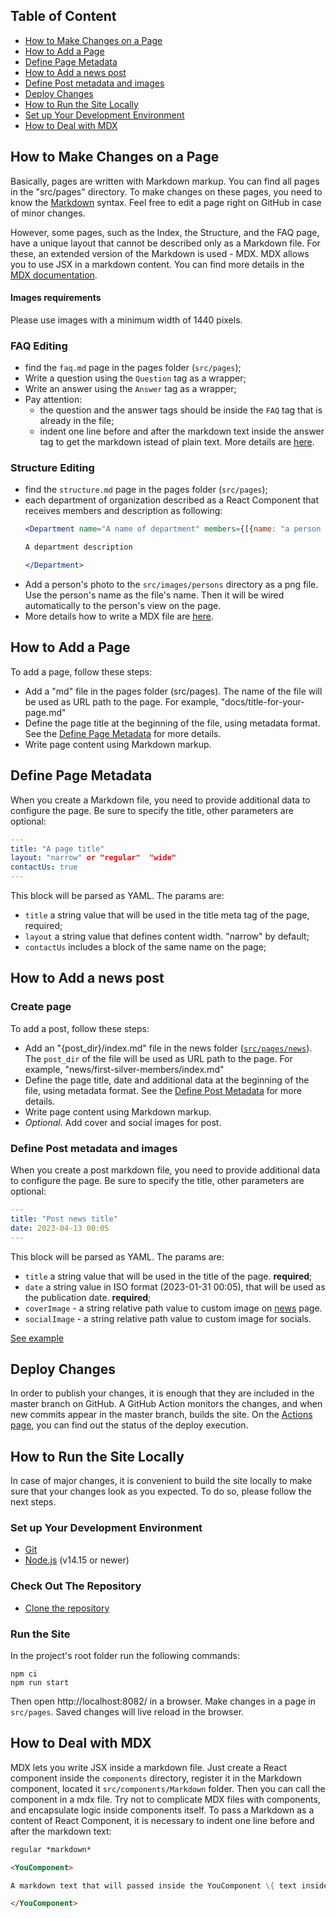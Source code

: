 ## Table of Content

- [How to Make Changes on a Page](#how-to-make-changes-on-a-page)
- [How to Add a Page](#how-to-make-changes-on-a-page)
- [Define Page Metadata](#define-page-metadata)
- [How to Add a news post](#how-to-add-a-news-post)
- [Define Post metadata and images](#define-post-metadata-and-images)
- [Deploy Changes](#deploy-changes)
- [How to Run the Site Locally](#how-to-run-the-site-locally)
- [Set up Your Development Environment](#set-up-your-development-environment)
- [How to Deal with MDX](#how-to-deal-with-mdx-files)

## How to Make Changes on a Page
Basically, pages are written with Markdown markup. You can find all pages in the "src/pages" directory.
To make changes on these pages, you need to know the [Markdown](https://commonmark.org/help/) syntax.
Feel free to edit a page right on GitHub in case of minor changes.

However, some pages, such as the Index, the Structure, and the FAQ page,
have a unique layout that cannot be described only as a Markdown file.
For these, an extended version of the Markdown is used - MDX.
MDX allows you to use JSX in a markdown content. You can find more details in the [MDX documentation](https://mdxjs.com/).

#### Images requirements
Please use images with a minimum width of 1440 pixels.

### FAQ Editing
- find the `faq.md` page in the pages folder (`src/pages`);
- Write a question using the `Question` tag as a wrapper;
- Write an answer using the `Answer` tag as a wrapper;
- Pay attention:
  - the question and the answer tags should be inside the `FAQ` tag that is already in the file;
  - indent one line before and after the markdown text inside the answer tag to get the markdown istead of plain text. More details are [here](#how-to-deal-with-mdx-files).

### Structure Editing
- find the `structure.md` page in the pages folder (`src/pages`);
- each department of organization described as a React Component that receives members and description as following:
  ```jsx
  <Department name="A name of department" members={[{name: "a person name", company: "a company name"}]}>
  
  A department description 
  
  </Department>
  ```
- Add a person's photo to the `src/images/persons` directory as a png file.
  Use the person's name as the file's name. Then it will be wired automatically to the person's view on the page.
- More details how to write a MDX file are [here](#how-to-deal-with-mdx-files).

## How to Add a Page
To add a page, follow these steps:
- Add a "md" file in the pages folder (src/pages). The name of the file will be used as URL path to the page.
  For example, "docs/title-for-your-page.md"
- Define the page title at the beginning of the file, using metadata format. See the [Define Page Metadata](#define-page-metadata) for more details.    
- Write page content using Markdown markup.

## Define Page Metadata
When you create a Markdown file, you need to provide additional data to configure the page.
Be sure to specify the title, other parameters are optional:
```yaml
---
title: "A page title"
layout: "narrow" or "regular"  "wide"
contactUs: true
---
```

This block will be parsed as YAML.
The params are:
- `title` a string value that will be used in the title meta tag of the page, required;
- `layout` a string value that defines content width. "narrow" by default;
- `contactUs` includes a block of the same name on the page;

## How to Add a news post

### Create page
To add a post, follow these steps:
- Add an "{post_dir}/index.md" file in the news folder ([`src/pages/news`](src/pages/news)).
  The `post_dir` of the file will be used as URL path to the page.
  For example, "news/first-silver-members/index.md"
- Define the page title, date and additional data at the beginning of the file, using metadata format.
  See the [Define Post Metadata](#define-post-metadata-and-images) for more details.
- Write page content using Markdown markup.
- _Optional_. Add cover and social images for post.

### Define Post metadata and images
When you create a post markdown file, you need to provide additional data to configure the page.
Be sure to specify the title, other parameters are optional:
```yaml
---
title: "Post news title"
date: 2023-04-13 00:05
---
```

This block will be parsed as YAML. The params are:
- `title` a string value that will be used in the title of the page. **required**;
- `date` a string value in ISO format (2023-01-31 00:05), that will be used as the publication date. **required**;
- `coverImage` - a string relative path value to custom image on [news](https://kotlinfoundation.org/news/) page.
- `socialImage` - a string relative path value to custom image for socials.

[See example](src/pages/news/first-silver-members/)

## Deploy Changes
In order to publish your changes, it is enough that they are included in the master branch on GitHub.
A GitHub Action monitors the changes, and when new commits appear in the master branch, builds the site.
On the [Actions page](https://github.com/KotlinFoundation/kotlinfoundation.github.io/actions/workflows/pages/pages-build-deployment), you can find out the status of the deploy execution.

## How to Run the Site Locally
In case of major changes, it is convenient to build the site locally to make sure that your changes look as you expected.
To do so, please follow the next steps.

### Set up Your Development Environment
- [Git](https://docs.github.com/en/get-started/quickstart/set-up-git)
- [Node.js](https://nodejs.dev/learn/how-to-install-nodejs) (v14.15 or newer)

### Check Out The Repository
- [Clone the repository](https://docs.github.com/en/repositories/creating-and-managing-repositories/cloning-a-repository)

### Run the Site
In the project's root folder run the following commands:
```shell
npm ci
npm run start
```
Then open http://localhost:8082/ in a browser.
Make changes in a page in `src/pages`.
Saved changes will live reload in the browser.

## How to Deal with MDX
MDX lets you write JSX inside a markdown file.
Just create a React component inside the `components` directory, register it in the Markdown component, located it `src/components/Markdown` folder.
Then you can call the component in a mdx file.
Try not to complicate MDX files with components, and encapsulate logic inside components itself.
To pass a Markdown as a content of React Component, it is necessary to indent one line before and after the markdown text:
```md
regular *markdown*

<YouComponent>

A markdown text that will passed inside the YouComponent \{ text inside curly brackets \}

</YouComponent>
```
